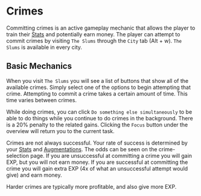 # Crimes

Committing crimes is an active gameplay mechanic that allows the player to train their [Stats](stats.md) and potentially earn money.
The player can attempt to commit crimes by visiting `The Slums` through the `City` tab (Alt + w).
`The Slums` is available in every city.

## Basic Mechanics

When you visit `The Slums` you will see a list of buttons that show all of the available crimes.
Simply select one of the options to begin attempting that crime.
Attempting to commit a crime takes a certain amount of time.
This time varies between crimes.

While doing crimes, you can click `Do something else simultaneously` to be able to do things while you continue to do crimes in the background.
There is a 20% penalty to the related gains.
Clicking the `Focus` button under the overview will return you to the current task.

Crimes are not always successful.
Your rate of success is determined by your [Stats](stats.md) and [Augmentations](augmentations.md).
The odds can be seen on the crime-selection page.
If you are unsuccessful at committing a crime you will gain EXP, but you will not earn money.
If you are successful at committing the crime you will gain extra EXP (4x of what an unsuccessful attempt would give) and earn money.

Harder crimes are typically more profitable, and also give more EXP.
